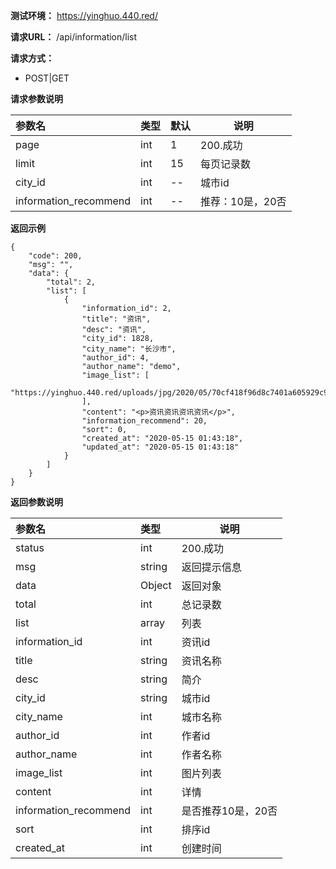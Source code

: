 **测试环境：**
 https://yinghuo.440.red/
 
**请求URL：** 
  /api/information/list
  
**请求方式：**
- POST|GET 

 **请求参数说明** 

|参数名|类型|默认|说明|
|:-----  |:-------|:-----|-------------|
|page    |int     |1     |200.成功 |
|limit   |int     |15    |每页记录数|
|city_id |int     |--    |城市id   |
|information_recommend |int     |--    |推荐：10是，20否    |

 **返回示例**

``` 
{
    "code": 200,
    "msg": "",
    "data": {
        "total": 2,
        "list": [
            {
                "information_id": 2,
                "title": "资讯",
                "desc": "资讯",
                "city_id": 1828,
                "city_name": "长沙市",
                "author_id": 4,
                "author_name": "demo",
                "image_list": [
                    "https://yinghuo.440.red/uploads/jpg/2020/05/70cf418f96d8c7401a605929c9f5b8b4.jpg"
                ],
                "content": "<p>资讯资讯资讯资讯</p>",
                "information_recommend": 20,
                "sort": 0,
                "created_at": "2020-05-15 01:43:18",
                "updated_at": "2020-05-15 01:43:18"
            }
        ]
    }
}
```

 **返回参数说明** 

|参数名|类型|说明|
|:-----  |:-----|-----|
|status |int   |200.成功|
|msg |string   |返回提示信息  |
|data |Object   |返回对象  |
|total |int   |总记录数  |
|list | array  |列表  |
|information_id |int   |资讯id  |
|title | string  |资讯名称  |
|desc | string  |简介  |
|city_id | string  |城市id  |
|city_name | int  |城市名称  |
|author_id | int  |作者id  |
|author_name | int  |作者名称  |
|image_list | int  |图片列表  |
|content | int  |详情  |
|information_recommend | int  |是否推荐10是，20否  |
|sort | int  |排序id  |
|created_at | int  |创建时间  |





